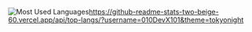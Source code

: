 ![Most Used Languages](https://github-readme-stats-two-beige-60.vercel.app/api/top-langs/?username=010DevX101&theme=tokyonight)https://github-readme-stats-two-beige-60.vercel.app/api/top-langs/?username=010DevX101&theme=tokyonight
